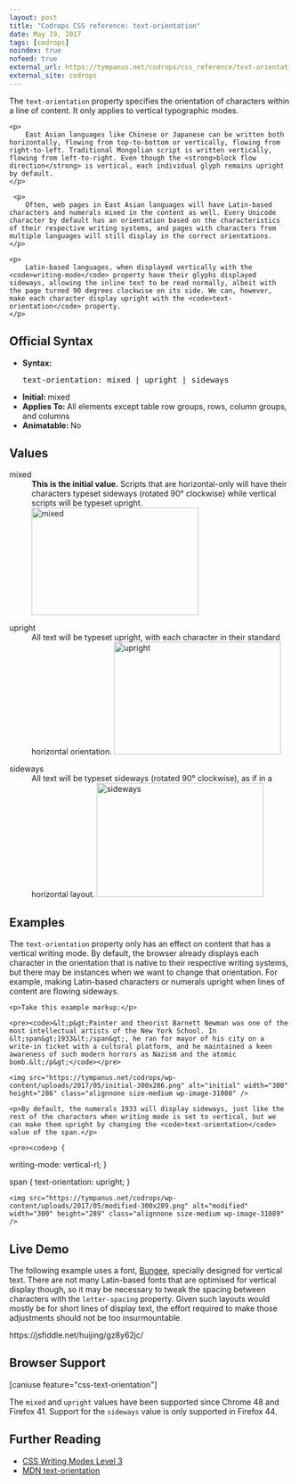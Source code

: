 ```yaml
---
layout: post
title: "Codrops CSS reference: text-orientation"
date: May 19, 2017
tags: [codrops]
noindex: true
nofeed: true
external_url: https://tympanus.net/codrops/css_reference/text-orientation/
external_site: codrops
---
```

<div class="ct-cssref-description">
    <p>
        The <code>text-orientation</code> property specifies the orientation of characters within a line of content. It only applies to vertical typographic modes.
    </p>

    <p>
        East Asian languages like Chinese or Japanese can be written both horizontally, flowing from top-to-bottom or vertically, flowing from right-to-left. Traditional Mongolian script is written vertically, flowing from left-to-right. Even though the <strong>block flow direction</strong> is vertical, each individual glyph remains upright by default.
    </p>

     <p>
        Often, web pages in East Asian languages will have Latin-based characters and numerals mixed in the content as well. Every Unicode character by default has an orientation based on the characteristics of their respective writing systems, and pages with characters from multiple languages will still display in the correct orientations.
    </p>

    <p>
        Latin-based languages, when displayed vertically with the <code>writing-mode</code> property have their glyphs displayed sideways, allowing the inline text to be read normally, albeit with the page turned 90 degrees clockwise on its side. We can, however, make each character display upright with the <code>text-orientation</code> property.
    </p>


</div>

<div class="ct-cssref-info" id="official-syntax">
    <h2>Official Syntax</h2>
    <ul>
        <li>
           <strong>Syntax: </strong>
           <pre>text-orientation: mixed | upright | sideways</pre>
        </li>
        <li>
            <strong>Initial: </strong>  mixed
        </li>
        <li>
           <strong>Applies To: </strong> All elements except table row groups, rows, column groups, and columns
        </li>
        <li>
           <strong>Animatable: </strong> No
        </li>
    </ul>
</div>

<div class="ct-cssref-values">
    <h2>Values</h2>
    <dl>
        <dt>mixed</dt>
        <dd>
            <strong>This is the initial value.</strong> Scripts that are horizontal-only will have their characters typeset sideways (rotated 90° clockwise) while vertical scripts will be typeset upright.
            <img src="https://tympanus.net/codrops/wp-content/uploads/2017/05/mixed-300x193.png" alt="mixed" width="300" height="193" class="alignnone size-medium wp-image-31079" />
        </dd>
    </dl>
    <dl>
        <dt>upright</dt>
        <dd>
            All text will be typeset upright, with each character in their standard horizontal orientation.
            <img src="https://tympanus.net/codrops/wp-content/uploads/2017/05/upright-300x202.png" alt="upright" width="300" height="202" class="alignnone size-medium wp-image-31081" />
        </dd>
    </dl>
    <dl>
        <dt>sideways</dt>
        <dd>
            All text will be typeset sideways (rotated 90° clockwise), as if in a horizontal layout. 
            <img src="https://tympanus.net/codrops/wp-content/uploads/2017/05/sideways-300x205.png" alt="sideways" width="300" height="205" class="alignnone size-medium wp-image-31080" />
        </dd>
    </dl>
</div>

<div class="ct-cssref-examples">
    <h2>Examples</h2>
    <p>
        The <code>text-orientation</code> property only has an effect on content that has a vertical writing mode. By default, the browser already displays each character in the orientation that is native to their respective writing systems, but there may be instances when we want to change that orientation. For example, making Latin-based characters or numerals upright when lines of content are flowing sideways. 
    </p>

    <p>Take this example markup:</p>

    <pre><code>&lt;p&gt;Painter and theorist Barnett Newman was one of the most intellectual artists of the New York School. In &lt;span&gt;1933&lt;/span&gt;, he ran for mayor of his city on a write-in ticket with a cultural platform, and he maintained a keen awareness of such modern horrors as Nazism and the atomic bomb.&lt;/p&gt;</code></pre>

    <img src="https://tympanus.net/codrops/wp-content/uploads/2017/05/initial-300x286.png" alt="initial" width="300" height="286" class="alignnone size-medium wp-image-31088" />

    <p>By default, the numerals 1933 will display sideways, just like the rest of the characters when writing mode is set to vertical, but we can make them upright by changing the <code>text-orientation</code> value of the span.</p>

    <pre><code>p {
 writing-mode: vertical-rl;
}

span {
  text-orientation: upright;
}</code></pre>

    <img src="https://tympanus.net/codrops/wp-content/uploads/2017/05/modified-300x289.png" alt="modified" width="300" height="289" class="alignnone size-medium wp-image-31089" />   

</div>

<div class="ct-cssref-demo">
    <h2>Live Demo</h2>
    <p>The following example uses a font, <a href="https://djr.com/bungee/">Bungee</a>, specially designed for vertical text. There are not many Latin-based fonts that are optimised for vertical display though, so it may be necessary to tweak the spacing between characters with the <code>letter-spacing</code> property. Given such layouts would mostly be for short lines of display text, the effort required to make those adjustments should not be too insurmountable.</p>
    https://jsfiddle.net/huijing/gz8y62jc/
</div>

<div class="ct-cssref-support" id="browser-support">
    <h2>Browser Support</h2>
    [caniuse feature="css-text-orientation"]
    <p>The <code>mixed</code> and <code>upright</code> values have been supported since Chrome 48 and Firefox 41. Support for the <code>sideways</code> value is only supported in Firefox 44.</p>
</div>

<div class="ct-cssref-further-reading">
    <h2>Further Reading</h2>
    <ul>
        <li>
           <a href="https://www.w3.org/TR/css-writing-modes-3/#intro-text-layout">CSS Writing Modes Level 3</a> 
        </li>
        <li>
           <a href="https://developer.mozilla.org/en-US/docs/Web/CSS/text-orientation">MDN text-orientation</a> 
        </li>
    </ul>
</div>
